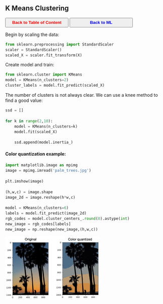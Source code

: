 ## K Means Clustering

<a><button name="button" style = "color:red;width:200px;height:30px;cursor:pointer" onclick="window.location.href='https://reynier0611.github.io';">**Back to Table of Content**</button></a> <a><button name="button" style = "color:blue;width:200px;height:30px;cursor:pointer" onclick="window.location.href='https://reynier0611.github.io/ml/ml.html';">**Back to ML**</button></a>

Begin by scaling the data:

```python
from sklearn.preprocessing import StandardScaler
scaler = StandardScaler()
scaled_X = scaler.fit_transform(X)
```

Create model and train:

```python
from sklearn.cluster import KMeans
model = KMeans(n_clusters=2)
cluster_labels = model.fit_predict(scaled_X)
```

The number of clusters is not always clear. We can use a knee method to find a good value:

```python
ssd = []

for k in range(2,10):
    model = KMeans(n_clusters=k)
    model.fit(scaled_X)
    
    ssd.append(model.inertia_)
```

#### Color quantization example:

```python
import matplotlib.image as mpimg
image = mpimg.imread('palm_trees.jpg')

plt.imshow(image)

(h,w,c) = image.shape
image_2d = image.reshape(h*w,c)

model = KMeans(n_clusters=6)
labels = model.fit_predict(image_2d)
rgb_codes = model.cluster_centers_.round(0).astype(int)
new_image = rgb_codes[labels]
new_image = np.reshape(new_image,(h,w,c))
```

<img src="img/color_quant.jpg" width="300" height="200" style="float: center;" />